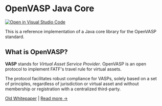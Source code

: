# OpenVASP Java Core

[![Open in Visual Studio Code](https://open.vscode.dev/badges/open-in-vscode.svg)](https://open.vscode.dev/OpenVASP/openvasp-java-client)

This is a reference implementation of a Java core library for the OpenVASP standard.


## What is OpenVASP?

**VASP** stands for *Virtual Asset Service Provider*.
OpenVASP is an open protocol to implement FATF's travel rule for virtual assets.

The protocol facilitates robust compliance for VASPs, solely based on a set of principles, regardless of jurisdiction or virtual asset and without membership or registration with a centralized third-party.

[Old Whitepaper](https://openvasp.org/wp-content/uploads/2020/09/OpenVasp_Whitepaper.pdf) | [Read more →](https://www.openvasp.org/)

